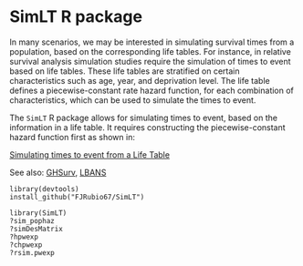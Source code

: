 # SimLT R package

In many scenarios, we may be interested in simulating survival times from a population, based on the corresponding life tables. For instance, in relative survival analysis simulation studies require the simulation of times to event based on life tables. These life tables are stratified on certain characteristics such as age, year, and deprivation level. The life table defines a piecewise-constant rate hazard function, for each combination of characteristics, which can be used to simulate the times to event.

The `SimLT` R package allows for simulating times to event, based on the information in a life table. It requires constructing the piecewise-constant hazard function first as shown in:

[Simulating times to event from a Life Table](https://rpubs.com/FJRubio/LTSim)

See also: [GHSurv](https://github.com/FJRubio67/GHSurv), [LBANS](https://github.com/FJRubio67/LBANS)

```
library(devtools)
install_github("FJRubio67/SimLT")

library(SimLT)
?sim_pophaz
?simDesMatrix
?hpwexp
?chpwexp
?rsim.pwexp
```

